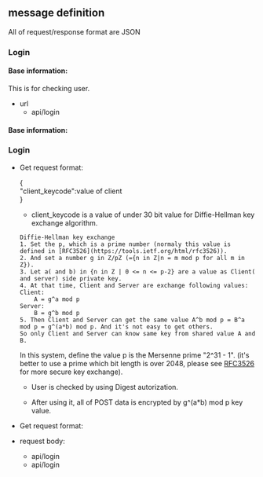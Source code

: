 ## message definition

All of request/response format  are JSON

### Login

#### Base information:

This is for checking user.

- url
	- api/login

#### Base information:

### Login

- Get request format:

	{  
	  "client_keycode":value of client  
	}

	- client_keycode is a value of under 30 bit value for Diffie-Hellman key exchange algorithm.

	```
	Diffie-Hellman key exchange
	1. Set the p, which is a prime number (normaly this value is defined in [RFC3526](https://tools.ietf.org/html/rfc3526)).
	2. And set a number g in Z/pZ (={n in Z|n = m mod p for all m in Z}).
	3. Let a( and b) in {n in Z | 0 <= n <= p-2} are a value as Client( and server) side private key.
	4. At that time, Client and Server are exchange following values:
	Client:
		A = g^a mod p
	Server:
		B = g^b mod p
	5. Then Client and Server can get the same value A^b mod p = B^a mod p = g^(a*b) mod p. And it's not easy to get others.
	So only Client and Server can know same key from shared value A and B.
	```

	In this system, define the value p is the Mersenne prime "2^31 - 1".
	(it's better to use a prime which bit length is over 2048, please see [RFC3526](https://tools.ietf.org/html/rfc3526) for more secure key exchange).

	- User is checked by using Digest autorization.

    - After using it, all of POST data is encrypted by g^(a*b) mod p key value.

- Get request format:

- request body:
	- api/login
	- api/login
